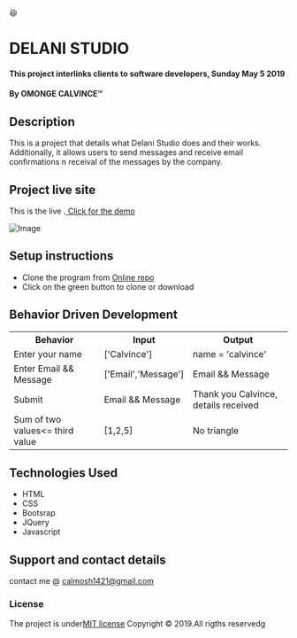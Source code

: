 :satisfied:
# DELANI STUDIO
#### This project interlinks clients to software developers, Sunday May 5 2019 
#### By **OMONGE CALVINCE**&trade;

## Description
This is a project that details what Delani Studio does and their works. Additionally, it allows users to send messages and receive email confirmations n receival of the messages by the company.
## Project live site
  This is the live .[ Click for the demo](https://calvince.github.io/Delani-Studio/)

  ![Image](https://scontent.fmba3-1.fna.fbcdn.net/v/t1.0-9/59528642_2273632706257853_400193748287356928_n.jpg?_nc_cat=104&_nc_ht=scontent.fmba3-1.fna&oh=2910f382298c06a70ea9703b6dd629cc&oe=5D71A45D)

## Setup instructions
* Clone the program from [Online repo](https://github.com/calvince/Delani-Studio)
* Click on the green button to clone or download

## Behavior Driven Development
<table>
    <tr>
      <th>Behavior</th> 
      <th>Input</th> 
      <th>Output</th>   
    </tr>
    <tr>
        <td>Enter your name</td>
        <td>['Calvince']</td>
        <td>name = 'calvince'</td>
    </tr>
    <tr>
        <td>Enter Email && Message</td>
        <td>['Email','Message']</td>
        <td>Email && Message</td>
    </tr>
    <tr>
        <td>Submit</td>
        <td>Email && Message</td>
        <td>Thank you Calvince, details received</td>
    </tr>
    <tr>
        <td>Sum of two values<= third value </td>
        <td>[1,2,5]</td>
        <td>No triangle</td>
    </tr>    
</table>

## Technologies Used
* HTML
* CSS
* Bootsrap
* JQuery
* Javascript

## Support and contact details
contact me @ calmosh1421@gmail.com
### License
The project is under[MIT license](https://github.com/calvince/Delani-Studio/blob/master/LICENSE)
Copyright &copy; 2019.All rigths reservedg
  